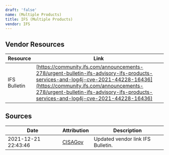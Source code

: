 ```yaml
---
draft: 'false'
name: (Multiple Products)
title: IFS (Multiple Products)
vendor: IFS
---
```


## Vendor Resources
| Resource | Link |
| --- | --- |
| IFS Bulletin | [https://community.ifs.com/announcements-278/urgent-bulletin-ifs-advisory-ifs-products-services-and-log4j-cve-2021-44228-16436](https://community.ifs.com/announcements-278/urgent-bulletin-ifs-advisory-ifs-products-services-and-log4j-cve-2021-44228-16436) |



## Sources
| Date | Attribution | Description |
| --- | --- | --- |
| 2021-12-21 22:43:46 | [CISAGov](https://raw.githubusercontent.com/cisagov/log4j-affected-db/develop/README.md) | Updated vendor link IFS Bulletin.  |
